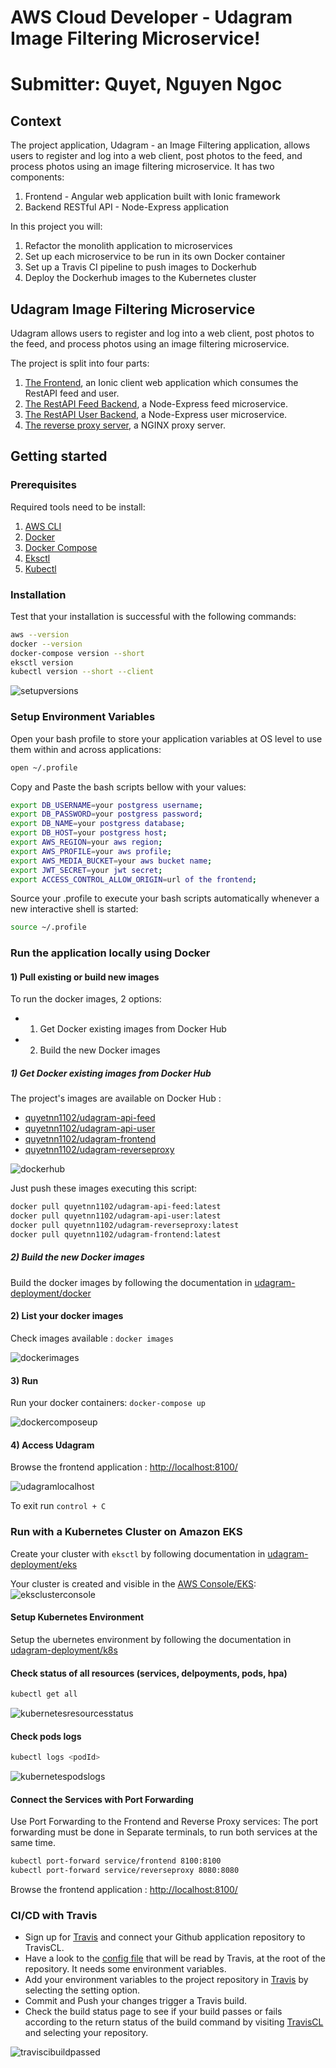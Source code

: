 # AWS Cloud Developer - Udagram Image Filtering Microservice!

# Submitter: Quyet, Nguyen Ngoc

## Context

The project application, Udagram - an Image Filtering application, allows users to register and log into a web client, post photos to the feed, and process photos using an image filtering microservice. It has two components:

 1. Frontend - Angular web application built with Ionic framework
 2. Backend RESTful API - Node-Express application

In this project you will:

1. Refactor the monolith application to microservices
2. Set up each microservice to be run in its own Docker container
3. Set up a Travis CI pipeline to push images to Dockerhub
4. Deploy the Dockerhub images to the Kubernetes cluster

## Udagram Image Filtering Microservice

Udagram allows users to register and log into a web client, post photos to the feed, and process photos using an image filtering microservice.

The project is split into four parts:

1. [The Frontend](udagram-frontend), an Ionic client web application which consumes the RestAPI feed and user.
2. [The RestAPI Feed Backend](udagram-api-feed), a Node-Express feed microservice.
3. [The RestAPI User Backend](udagram-api-user), a Node-Express user microservice.
4. [The reverse proxy server](udagram-reverseproxy), a NGINX proxy server.

## Getting started

### Prerequisites

Required tools need to be install:

1. [AWS CLI](https://docs.aws.amazon.com/cli/latest/userguide/install-cliv2-linux.html)
2. [Docker](https://docs.docker.com/get-docker/)
3. [Docker Compose](https://docs.docker.com/compose/install/)
4. [Eksctl](https://docs.aws.amazon.com/eks/latest/userguide/getting-started-eksctl.html)  
5. [Kubectl](https://docs.aws.amazon.com/eks/latest/userguide/install-kubectl.html)

### Installation

Test that your installation is successful with the following commands:

```bash
aws --version
docker --version
docker-compose version --short
eksctl version
kubectl version --short --client
```

![setupversions](screenshots/setupversions.png)

### Setup Environment Variables

Open your bash profile to store your application variables at OS level to use them within and across applications:

```bash
open ~/.profile
```

Copy and Paste the bash scripts bellow with your values:

```bash
export DB_USERNAME=your postgress username;
export DB_PASSWORD=your postgress password;
export DB_NAME=your postgress database;
export DB_HOST=your postgress host;
export AWS_REGION=your aws region;
export AWS_PROFILE=your aws profile;
export AWS_MEDIA_BUCKET=your aws bucket name;
export JWT_SECRET=your jwt secret;
export ACCESS_CONTROL_ALLOW_ORIGIN=url of the frontend;
```

Source your .profile to execute your bash scripts automatically whenever a new interactive shell is started:

```bash
source ~/.profile
```  

### Run the application locally using Docker

#### 1) Pull existing or build new images

To run the docker images, 2 options:

- 1. Get Docker existing images from Docker Hub
- 2. Build the new Docker images

##### 1) Get Docker existing images from Docker Hub

The project's images are available on Docker Hub :

- [quyetnn1102/udagram-api-feed](https://hub.docker.com/repository/docker/quyetnn1102/udagram-api-feed)
- [quyetnn1102/udagram-api-user](https://hub.docker.com/repository/docker/quyetnn1102/udagram-api-user)
- [quyetnn1102/udagram-frontend](https://hub.docker.com/repository/docker/quyetnn1102/udacity-frontend)
- [quyetnn1102/udagram-reverseproxy](https://hub.docker.com/repository/docker/quyetnn1102/udacity-nginx-reverseproxy)

![dockerhub](screenshots/dockerhub.png)

Just push these images executing this script:

```bash
docker pull quyetnn1102/udagram-api-feed:latest
docker pull quyetnn1102/udagram-api-user:latest
docker pull quyetnn1102/udagram-reverseproxy:latest
docker pull quyetnn1102/udagram-frontend:latest
```

##### 2) Build the new Docker images

Build the docker images by following the documentation in [udagram-deployment/docker](udagram-deployment/docker)

#### 2) List your docker images

Check images available : `docker images`  

![dockerimages](screenshots/dockerimages.png)

#### 3) Run

Run your docker containers: `docker-compose up`  

![dockercomposeup](screenshots/dockercomposeup.png)  

#### 4) Access Udagram

Browse the frontend application : <http://localhost:8100/>

![udagramlocalhost](screenshots/udagramlocalhost.png)

To exit run `control + C`

### Run with a Kubernetes Cluster on Amazon EKS

Create your cluster with `eksctl` by following documentation in [udagram-deployment/eks](udacity-c3-deployment/eks)

Your cluster is created and visible in the [AWS Console/EKS](https://eu-west-3.console.aws.amazon.com/eks/home#/clusters):
![eksclusterconsole](screenshots/eksclusterconsole.png)

#### Setup Kubernetes Environment

Setup the ubernetes environment by following the documentation in [udagram-deployment/k8s](udacity-c3-deployment/k8s)

#### Check status of all resources (services, delpoyments, pods, hpa)

```bash
kubectl get all
```

![kubernetesresourcesstatus](screenshots/kubernetesresourcesstatus.png)

#### Check pods logs

```bash
kubectl logs <podId>
```

![kubernetespodslogs](screenshots/kubernetespodslogs.png)

#### Connect the Services with Port Forwarding

Use Port Forwarding to the Frontend and Reverse Proxy services:
The port forwarding must be done in Separate terminals, to run both services at the same time.

```bash
kubectl port-forward service/frontend 8100:8100
kubectl port-forward service/reverseproxy 8080:8080
```

Browse the frontend application : <http://localhost:8100/>

### CI/CD with Travis

- Sign up for [Travis](https://travis-ci.com) and connect your Github application repository to TravisCL.
- Have a look to the [config file](.travis.yml) that will be read by Travis, at the root of the repository. It needs some environment variables.
- Add your environment variables to the project repository in [Travis](https://travis-ci.com) by selecting the setting option.
- Commit and Push your changes trigger a Travis build.
- Check the build status page to see if your build passes or fails according to the return status of the build command by visiting [TravisCL](https://travis-ci.com) and selecting your repository.

![traviscibuildpassed](screenshots/traviscibuildpassed.png)
